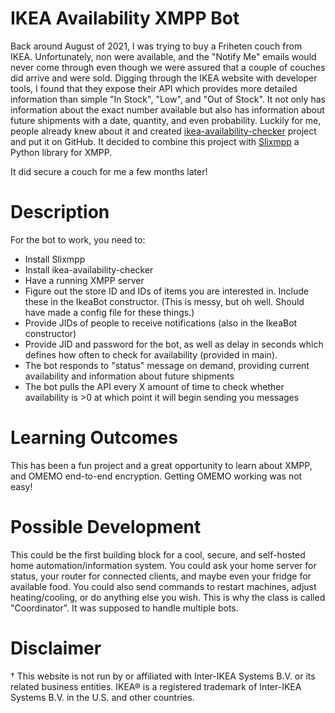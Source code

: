 # IKEA Availability XMPP Bot
Back around August of 2021, I was trying to buy a Friheten couch from IKEA. Unfortunately, non were available, and the "Notify Me" emails would never come through even though we were assured that a couple of couches did arrive and were sold. Digging through the IKEA website with developer tools, I found that they expose their API which provides more detailed information than simple "In Stock", "Low", and "Out of Stock". It not only has information about the exact number available but also has information about future shipments with a date, quantity, and even probability. Luckily for me, people already knew about it and created [ikea-availability-checker](https://github.com/Ephigenia/ikea-availability-checker) project and put it on GitHub. It decided to combine this project with [Slixmpp](https://pypi.org/project/slixmpp/) a Python library for XMPP.

It did secure a couch for me a few months later!

# Description
For the bot to work, you need to:
- Install Slixmpp
- Install ikea-availability-checker
- Have a running XMPP server
- Figure out the store ID and IDs of items you are interested in. Include these in the IkeaBot constructor. (This is messy, but oh well. Should have made a config file for these things.)
- Provide JIDs of people to receive notifications (also in the IkeaBot constructor)
- Provide JID and password for the bot, as well as delay in seconds which defines how often to check for availability (provided in main).
- The bot responds to "status" message on demand, providing current availability and information about future shipments
- The bot pulls the API every X amount of time to check whether availability is >0 at which point it will begin sending you messages

# Learning Outcomes
This has been a fun project and a great opportunity to learn about XMPP, and OMEMO end-to-end encryption. Getting OMEMO working was not easy!

# Possible Development
This could be the first building block for a cool, secure, and self-hosted home automation/information system. You could ask your home server for status, your router for connected clients, and maybe even your fridge for available food. You could also send commands to restart machines, adjust heating/cooling, or do anything else you wish. This is why the class is called "Coordinator". It was supposed to handle multiple bots.

# Disclaimer
† This website is not run by or affiliated with Inter-IKEA Systems B.V. or its related business entities.
IKEA® is a registered trademark of Inter-IKEA Systems B.V. in the U.S. and other countries. 
